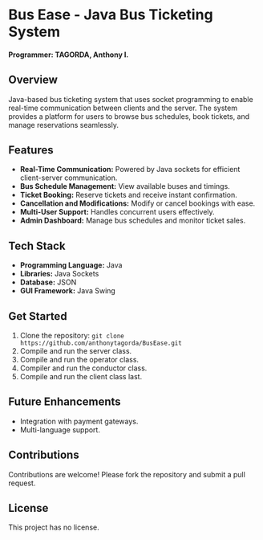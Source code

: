 # Bus Ease - Java Bus Ticketing System

#### Programmer: TAGORDA, Anthony I.

## Overview
Java-based bus ticketing system that uses socket programming to enable
real-time communication between clients and the server.
The system provides a platform for users to browse bus schedules,
book tickets, and manage reservations seamlessly.

## Features
- **Real-Time Communication:** Powered by Java sockets for efficient client-server communication.
- **Bus Schedule Management:** View available buses and timings.
- **Ticket Booking:** Reserve tickets and receive instant confirmation.
- **Cancellation and Modifications:** Modify or cancel bookings with ease.
- **Multi-User Support:** Handles concurrent users effectively.
- **Admin Dashboard:** Manage bus schedules and monitor ticket sales.

## Tech Stack
- **Programming Language:** Java
- **Libraries:** Java Sockets
- **Database:** JSON
- **GUI Framework:** Java Swing

## Get Started
1. Clone the repository:
`git clone https://github.com/anthonytagorda/BusEase.git`
2. Compile and run the server class.
3. Compile and run the operator class.
4. Compiler and run the conductor class.
5. Compile and run the client class last.

## Future Enhancements
- Integration with payment gateways.
- Multi-language support.

## Contributions
Contributions are welcome! Please fork the repository and submit a pull request.

## License
This project has no license.